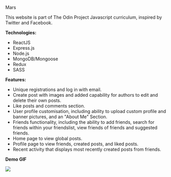 Mars

This website is part of The Odin Project Javascript curriculum, inspired by Twitter and Facebook.

**Technologies:**

- ReactJS
- Express.js
- Node.js
- MongoDB/Mongoose
- Redux
- SASS

**Features:**

- Unique registrations and log in with email.
- Create post with images and added capability for authors to edit and delete their own posts.
- Like posts and comments section.
- User profile customisation, including ability to upload custom profile and banner pictures, and an "About Me" Section.
- Friends functionality, including the ability to add friends, search for friends within your friendslist, view friends of friends and suggested friends.
- Home page to view global posts.
- Profile page to view friends, created posts, and liked posts.
- Recent activity that displays most recently created posts from friends.

**Demo GIF**

<img src="./livedemo.gif">

